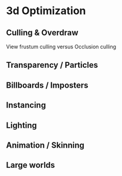 # 3d Optimization

## Culling & Overdraw
View frustum culling versus Occlusion culling

## Transparency / Particles

## Billboards / Imposters

## Instancing

## Lighting

## Animation / Skinning

## Large worlds
